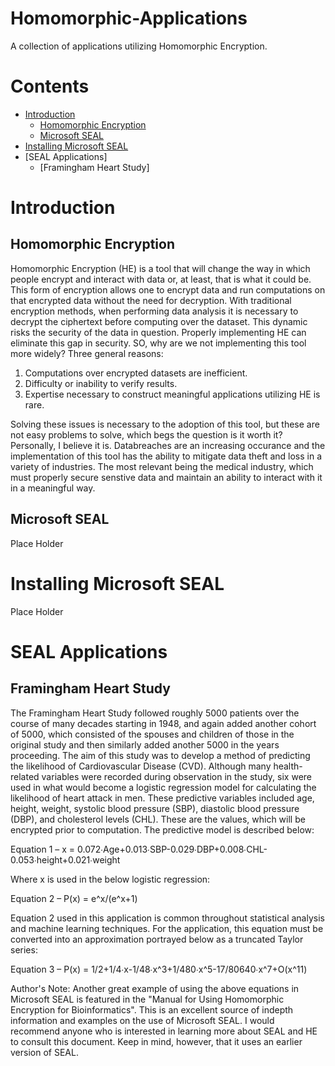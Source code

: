 # Homomorphic-Applications
A collection of applications utilizing Homomorphic Encryption.

# Contents
- [Introduction](#introduction)
  - [Homomorphic Encryption](#homomorphic-encryption)
  - [Microsoft SEAL](#microsoft-seal-1)
- [Installing Microsoft SEAL](#installing-microsoft-seal)
- [SEAL Applications]
  - [Framingham Heart Study]
  
# Introduction

## Homomorphic Encryption
Homomorphic Encryption (HE) is a tool that will change the way in which people encrypt and interact with data 
or, at least, that is what it could be. This form of encryption allows one to encrypt data and run computations
on that encrypted data without the need for decryption. With traditional encryption methods, when performing data 
analysis it is necessary to decrypt the ciphertext before computing over the dataset. This dynamic risks the 
security of the data in question. Properly implementing HE can eliminate this gap in security. SO, why are we not
implementing this tool more widely? Three general reasons:

1. Computations over encrypted datasets are inefficient.
2. Difficulty or inability to verify results.
3. Expertise necessary to construct meaningful applications utilizing HE is rare.

Solving these issues is necessary to the adoption of this tool, but these are not easy problems to solve, which begs
the question is it worth it? Personally, I believe it is. Databreaches are an increasing occurance and the implementation
of this tool has the ability to mitigate data theft and loss in a variety of industries. The most relevant being the medical
industry, which must properly secure senstive data and maintain an ability to interact with it in a meaningful way.

## Microsoft SEAL
Place Holder

# Installing Microsoft SEAL
Place Holder

# SEAL Applications

## Framingham Heart Study
The Framingham Heart Study followed roughly 5000 patients over the course of many decades starting in 1948, and again added another cohort of 5000, which consisted of the spouses and children of those in the original study and then similarly added another 5000 in the years proceeding. The aim of this study was to develop a method of predicting the likelihood of Cardiovascular Disease (CVD). Although many health-related variables were recorded during observation in the study, six were used in what would become a logistic regression model for calculating the likelihood of heart attack in men. These predictive variables included age, height, weight, systolic blood pressure (SBP), diastolic blood pressure (DBP), and cholesterol levels (CHL). These are the values, which will be encrypted prior to computation. The predictive model is described below:

Equation 1 – x = 0.072∙Age+0.013∙SBP-0.029∙DBP+0.008∙CHL-0.053∙height+0.021∙weight

Where x is used in the below logistic regression:

Equation 2 – P(x) =  e^x/(e^x+1)

Equation 2 used in this application is common throughout statistical analysis and machine learning techniques. For the application, this equation must be converted into an approximation portrayed below as a truncated Taylor series:

Equation 3 – P(x) = 1/2+1/4∙x-1/48∙x^3+1/480∙x^5-17/80640∙x^7+O(x^11)

Author's Note: Another great example of using the above equations in Microsoft SEAL is featured in the "Manual for Using Homomorphic Encryption for Bioinformatics". This is an excellent source of indepth information and examples on the use of Microsoft SEAL. I would recommend anyone who is interested in learning more about SEAL and HE to consult this document. Keep in mind, however, that it uses an earlier version of SEAL.






  

